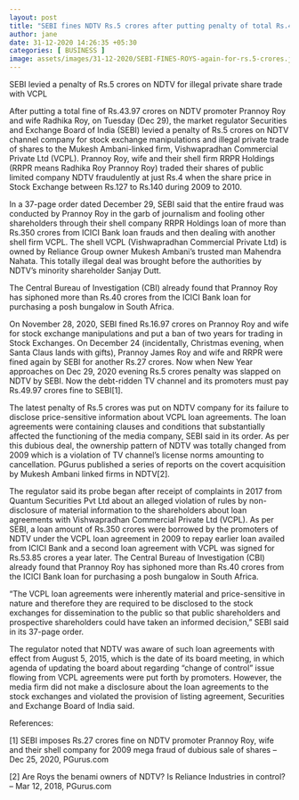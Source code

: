 ```yaml
---
layout: post
title: "SEBI fines NDTV Rs.5 crores after putting penalty of total Rs.43.97 crores on Prannoy Roy, wife and their shell firm for blatant Stock Exchange manipulations"
author: jane 
date: 31-12-2020 14:26:35 +05:30 
categories: [ BUSINESS ] 
image: assets/images/31-12-2020/SEBI-FINES-ROYS-again-for-rs.5-crores.jpg
---
```

SEBI levied a penalty of Rs.5 crores on NDTV for illegal private share trade with VCPL

After putting a total fine of Rs.43.97 crores on NDTV promoter Prannoy Roy and wife Radhika Roy, on Tuesday (Dec 29), the market regulator Securities and Exchange Board of India (SEBI) levied a penalty of Rs.5 crores on NDTV channel company for stock exchange manipulations and illegal private trade of shares to the Mukesh Ambani-linked firm, Vishwapradhan Commercial Private Ltd (VCPL). Prannoy Roy, wife and their shell firm RRPR Holdings (RRPR means Radhika Roy Prannoy Roy) traded their shares of public limited company NDTV fraudulently at just Rs.4 when the share price in Stock Exchange between Rs.127 to Rs.140 during 2009 to 2010.

In a 37-page order dated December 29, SEBI said that the entire fraud was conducted by Prannoy Roy in the garb of journalism and fooling other shareholders through their shell company RRPR Holdings loan of more than Rs.350 crores from ICICI Bank loan frauds and then dealing with another shell firm VCPL. The shell VCPL (Vishwapradhan Commercial Private Ltd) is owned by Reliance Group owner Mukesh Ambani’s trusted man Mahendra Nahata. This totally illegal deal was brought before the authorities by NDTV’s minority shareholder Sanjay Dutt.

The Central Bureau of Investigation (CBI) already found that Prannoy Roy has siphoned more than Rs.40 crores from the ICICI Bank loan for purchasing a posh bungalow in South Africa.

On November 28, 2020, SEBI fined Rs.16.97 crores on Prannoy Roy and wife for stock exchange manipulations and put a ban of two years for trading in Stock Exchanges. On December 24 (incidentally, Christmas evening, when Santa Claus lands with gifts), Prannoy James Roy and wife and RRPR were fined again by SEBI for another Rs.27 crores. Now when New Year approaches on Dec 29, 2020 evening Rs.5 crores penalty was slapped on NDTV by SEBI. Now the debt-ridden TV channel and its promoters must pay Rs.49.97 crores fine to SEBI[1].

The latest penalty of Rs.5 crores was put on NDTV company for its failure to disclose price-sensitive information about VCPL loan agreements. The loan agreements were containing clauses and conditions that substantially affected the functioning of the media company, SEBI said in its order. As per this dubious deal, the ownership pattern of NDTV was totally changed from 2009 which is a violation of TV channel’s license norms amounting to cancellation. PGurus published a series of reports on the covert acquisition by Mukesh Ambani linked firms in NDTV[2].

The regulator said its probe began after receipt of complaints in 2017 from Quantum Securities Pvt Ltd about an alleged violation of rules by non-disclosure of material information to the shareholders about loan agreements with Vishwapradhan Commercial Private Ltd (VCPL). As per SEBI, a loan amount of Rs.350 crores were borrowed by the promoters of NDTV under the VCPL loan agreement in 2009 to repay earlier loan availed from ICICI Bank and a second loan agreement with VCPL was signed for Rs.53.85 crores a year later. The Central Bureau of Investigation (CBI) already found that Prannoy Roy has siphoned more than Rs.40 crores from the ICICI Bank loan for purchasing a posh bungalow in South Africa.

“The VCPL loan agreements were inherently material and price-sensitive in nature and therefore they are required to be disclosed to the stock exchanges for dissemination to the public so that public shareholders and prospective shareholders could have taken an informed decision,” SEBI said in its 37-page order.

The regulator noted that NDTV was aware of such loan agreements with effect from August 5, 2015, which is the date of its board meeting, in which agenda of updating the board about regarding “change of control” issue flowing from VCPL agreements were put forth by promoters. However, the media firm did not make a disclosure about the loan agreements to the stock exchanges and violated the provision of listing agreement, Securities and Exchange Board of India said.

References:

[1] SEBI imposes Rs.27 crores fine on NDTV promoter Prannoy Roy, wife and their shell company for 2009 mega fraud of dubious sale of shares – Dec 25, 2020, PGurus.com

[2] Are Roys the benami owners of NDTV? Is Reliance Industries in control? – Mar 12, 2018, PGurus.com
